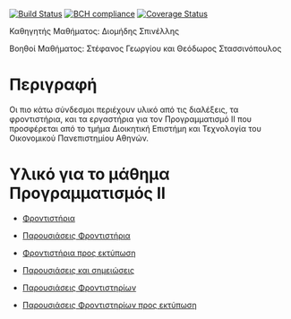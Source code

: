 [![Build Status](https://travis-ci.org/stefanos1316/stefanos1316.github.io.svg?branch=gh-page)](https://travis-ci.org/stefanos1316/stefanos1316.github.io)
[![BCH compliance](https://bettercodehub.com/edge/badge/stefanos1316/stefanos1316.github.io?branch=master)](https://bettercodehub.com/)
[![Coverage Status](https://coveralls.io/repos/github/stefanos1316/stefanos1316.github.io/badge.svg?branch=master)](https://coveralls.io/github/stefanos1316/stefanos1316.github.io?branch=master)

Καθηγητής Μαθήματος: Διομήδης Σπινέλλης

Βοηθοί Μαθήματος: Στέφανος Γεωργίου και Θεόδωρος Στασσινόπουλος

# Περιγραφή 
Οι πιο κάτω σύνδεσμοι περιέχουν υλικό από τις διαλέξεις, τα φροντιστήρια, και τα εργαστήρια για τον Προγραμματισμό 
ΙΙ που προσφέρεται από το τμήμα Διοικητική Επιστήμη και Τεχνολογία του Οικονομικού Πανεπιστημίου Αθηνών. 

# Υλικό για το μάθημα Προγραμματισμός ΙΙ

* [Φροντιστήρια](courses/admin/material.md)

* [Παρουσιάσεις Φροντιστήρια](courses/tutorials-p.html)
* [Φροντιστήρια προς εκτύπωση](courses/tutorials.html)

* [Παρουσιάσεις και σημειώσεις](https://stefanos1316.github.io/courses/)

* [Παρουσιάσεις Φροντιστηρίων](https://stefanos1316.github.io/web/tutorials/tutorials-p.html)
* [Παρουσιάσεις Φροντιστηρίων προς εκτύπωση](https://stefanos1316.github.io/web/tutorials/tutorials.html)

